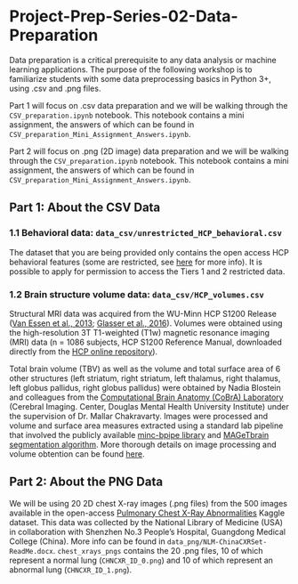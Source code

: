# Project-Prep-Series-02-Data-Preparation
Data preparation is a critical prerequisite to any data analysis or machine learning applications. The purpose of the following workshop is to familiarize students with some data preprocessing basics in Python 3+, using .csv and .png files.

Part 1 will focus on .csv data preparation and we will be walking through the `CSV_preparation.ipynb` notebook. This notebook contains a mini assignment, the answers of which can be found in `CSV_preparation_Mini_Assignment_Answers.ipynb`.

Part 2 will focus on .png (2D image) data preparation and we will be walking through the `CSV_preparation.ipynb` notebook. This notebook contains a mini assignment, the answers of which can be found in `CSV_preparation_Mini_Assignment_Answers.ipynb`.

## Part 1: About the CSV Data

### 1.1 Behavioral data: `data_csv/unrestricted_HCP_behavioral.csv`

The dataset that you are being provided only contains the open access HCP behavioral features (some are restricted, see [here](https://wiki.humanconnectome.org/display/PublicData/HCP-YA+Data+Dictionary-+Updated+for+the+1200+Subject+Release#HCPYADataDictionaryUpdatedforthe1200SubjectRelease-Instrument:Demographics) for more info). It is possible to apply for permission to access the Tiers 1 and 2 restricted data.

### 1.2 Brain structure volume data: `data_csv/HCP_volumes.csv`

Structural MRI data was acquired from the WU-Minn HCP S1200 Release ([Van Essen et al., 2013](https://pubmed.ncbi.nlm.nih.gov/23684880/); [Glasser et al., 2016](https://pubmed.ncbi.nlm.nih.gov/27571196/)). Volumes were obtained using the high-resolution 3T T1-weighted (T1w) magnetic resonance imaging (MRI) data (n = 1086 subjects, HCP S1200 Reference Manual, downloaded directly from the [HCP online repository](https://db.humanconnectome.org/data/projects/HCP_1200)).

Total brain volume (TBV) as well as the volume and total surface area of 6 other structures (left striatum, right striatum, left thalamus, right thalamus, left globus pallidus, right globus pallidus) were obtained by Nadia Blostein and colleagues from the [Computational Brain Anatomy (CoBrA) Laboratory](https://cobralab.ca/) (Cerebral Imaging. Center, Douglas Mental Health University Institute) under the supervision of Dr. Mallar Chakravarty. Images were processed and volume and surface area measures extracted using a standard lab pipeline that involved the publicly available [minc-bpipe library](https://github.com/CoBrALab/minc-bpipe-library) and [MAGeTbrain segmentation algorithm](https://github.com/CobraLab/MAGeTbrain). More thorough details on image processing and volume obtention can be found [here](https://www.biorxiv.org/content/10.1101/2022.04.11.487874v1).

## Part 2: About the PNG Data

We will be using 20 2D chest X-ray images (.png files) from the 500 images available in the open-access [Pulmonary Chest X-Ray Abnormalities](https://www.kaggle.com/kmader/pulmonary-chest-xray-abnormalities) Kaggle dataset. This data was collected by the National Library of Medicine (USA) in collaboration with Shenzhen No.3 People’s Hospital, Guangdong Medical College (China). More info can be found in `data_png/NLM-ChinaCXRSet-ReadMe.docx`. `chest_xrays_pngs` contains the 20 .png files, 10 of which represent a normal lung (`CHNCXR_ID_0.png`) and 10 of which represent an abnormal lung (`CHNCXR_ID_1.png`).

